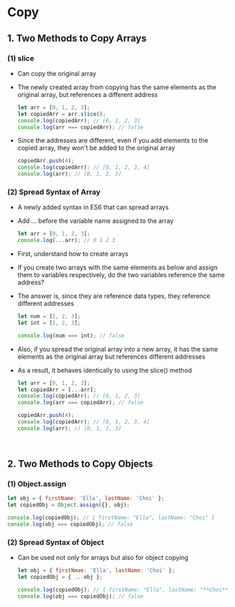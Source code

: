 # Copy

## 1. Two Methods to Copy Arrays

### (1) slice

- Can copy the original array
- The newly created array from copying has the same elements as the original array, but references a different address

  ```javascript
  let arr = [0, 1, 2, 3];
  let copiedArr = arr.slice();
  console.log(copiedArr); // [0, 1, 2, 3]
  console.log(arr === copiedArr); // false
  ```

- Since the addresses are different, even if you add elements to the copied array, they won't be added to the original array

  ```javascript
  copiedArr.push(4);
  console.log(copiedArr); // [0, 1, 2, 3, 4]
  console.log(arr); // [0, 1, 2, 3]
  ```

### (2) Spread Syntax of Array

- A newly added syntax in ES6 that can spread arrays
- Add ... before the variable name assigned to the array

  ```javascript
  let arr = [0, 1, 2, 3];
  console.log(...arr); // 0 1 2 3
  ```

- First, understand how to create arrays
- If you create two arrays with the same elements as below and assign them to variables respectively, do the two variables reference the same address?
- The answer is, since they are reference data types, they reference different addresses

  ```javascript
  let num = [1, 2, 3];
  let int = [1, 2, 3];

  console.log(num === int); // false
  ```

- Also, if you spread the original array into a new array, it has the same elements as the original array but references different addresses
- As a result, it behaves identically to using the slice() method

  ```javascript
  let arr = [0, 1, 2, 3];
  let copiedArr = [...arr];
  console.log(copiedArr); // [0, 1, 2, 3]
  console.log(arr === copiedArr); // false

  copiedArr.push(4);
  console.log(copiedArr); // [0, 1, 2, 3, 4]
  console.log(arr); // [0, 1, 2, 3]
  ```

<br/>

## 2. Two Methods to Copy Objects

### (1) Object.assign

```javascript
let obj = { firstName: 'Ella', lastName: 'Choi' };
let copiedObj = Object.assign({}, obj);

console.log(copiedObj); // { firstName: "Ella", lastName: "Choi" }
console.log(obj === copiedObj); // false
```

### (2) Spread Syntax of Object

- Can be used not only for arrays but also for object copying

  ```javascript
  let obj = { firstNmae: 'Ella', lastName: 'Choi' };
  let copiedObj = { ...obj };

  console.log(copiedObj); // { firstName: "Ella", lastName: "**Choi**" }
  console.log(obj === copiedObj); // false
  ```
